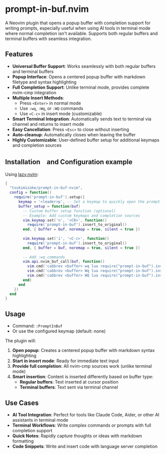 # prompt-in-buf.nvim

A Neovim plugin that opens a popup buffer with completion support for writing prompts, especially useful when using AI tools in terminal mode where normal completion isn't available. Supports both regular buffers and terminal buffers with seamless integration.

## Features

- **Universal Buffer Support**: Works seamlessly with both regular buffers and terminal buffers
- **Popup Interface**: Opens a centered popup buffer with markdown filetype and syntax highlighting
- **Full Completion Support**: Unlike terminal mode, provides complete nvim-cmp integration
- **Multiple Insert Methods**:
  - Press `<Enter>` in normal mode
  - Use `:wq`, `:Wq`, or `:WQ` commands
  - Use `<C-c>` in insert mode (customizable)
- **Smart Terminal Integration**: Automatically sends text to terminal via channel and returns to insert mode
- **Easy Cancellation**: Press `<Esc>` to close without inserting
- **Auto-cleanup**: Automatically closes when leaving the buffer
- **Highly Customizable**: User-defined buffer setup for additional keymaps and completion sources

## Installation　and Configuration example

Using [lazy.nvim](https://github.com/folke/lazy.nvim):

```lua
{
  "tsukimizake/prompt-in-buf-nvim",
  config = function()
    require('prompt-in-buf').setup({
      keymap = '<leader>p', -- Set a keymap to quickly open the prompt buffer
      buffer_setup = function(buf)
        -- Custom buffer setup function (optional)
        -- Example: Add custom keymaps and completion sources
        vim.keymap.set('n', '<CR>', function()
          require('prompt-in-buf').insert_to_original()
        end, { buffer = buf, noremap = true, silent = true })
        
        vim.keymap.set('i', '<C-c>', function()
          require('prompt-in-buf').insert_to_original()
        end, { buffer = buf, noremap = true, silent = true })
        
        -- Add :wq commands
        vim.api.nvim_buf_call(buf, function()
          vim.cmd('cabbrev <buffer> wq lua require("prompt-in-buf").insert_to_original()')
          vim.cmd('cabbrev <buffer> Wq lua require("prompt-in-buf").insert_to_original()')
          vim.cmd('cabbrev <buffer> WQ lua require("prompt-in-buf").insert_to_original()')
        end)
      end
    })
  end
}
```

## Usage

- Command: `:PromptInBuf`
- Or use the configured keymap (default: none)

The plugin will:
1. **Open popup**: Creates a centered popup buffer with markdown syntax highlighting
2. **Start in insert mode**: Ready for immediate text input
3. **Provide full completion**: All nvim-cmp sources work (unlike terminal mode)
4. **Smart insertion**: Content is inserted differently based on buffer type:
   - **Regular buffers**: Text inserted at cursor position
   - **Terminal buffers**: Text sent via terminal channel

## Use Cases

- **AI Tool Integration**: Perfect for tools like Claude Code, Aider, or other AI assistants in terminal mode
- **Terminal Workflows**: Write complex commands or prompts with full completion support
- **Quick Notes**: Rapidly capture thoughts or ideas with markdown formatting
- **Code Snippets**: Write and insert code with language server completion
